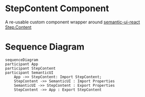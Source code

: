 # StepContent Component

A re-usable custom component wrapper around [semantic-ui-react Step.Content](https://react.semantic-ui.com/elements/step)

# Sequence Diagram

```mermaid
sequenceDiagram
participant App
participant StepContent
participant SemanticUI
    App ->> StepContent: Import StepContent;
    StepContent ->> SemanticUI : Import Properties
    SemanticUI ->> StepContent : Export Properties
    StepContent ->> App : Export StepContent
```
